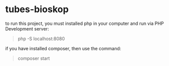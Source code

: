 # tubes-bioskop
to run this project, you must installed php in your computer and run via PHP Development server:
> php -S localhost:8080

if you have installed composer, then use the command:
> composer start
